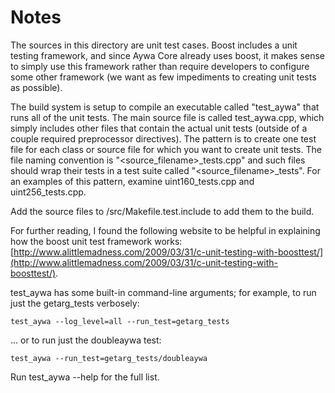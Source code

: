 # Notes
The sources in this directory are unit test cases.  Boost includes a
unit testing framework, and since Aywa Core already uses boost, it makes
sense to simply use this framework rather than require developers to
configure some other framework (we want as few impediments to creating
unit tests as possible).

The build system is setup to compile an executable called "test_aywa"
that runs all of the unit tests.  The main source file is called
test_aywa.cpp, which simply includes other files that contain the
actual unit tests (outside of a couple required preprocessor
directives).  The pattern is to create one test file for each class or
source file for which you want to create unit tests.  The file naming
convention is "<source_filename>_tests.cpp" and such files should wrap
their tests in a test suite called "<source_filename>_tests".  For an
examples of this pattern, examine uint160_tests.cpp and
uint256_tests.cpp.

Add the source files to /src/Makefile.test.include to add them to the build.

For further reading, I found the following website to be helpful in
explaining how the boost unit test framework works:
[http://www.alittlemadness.com/2009/03/31/c-unit-testing-with-boosttest/](http://www.alittlemadness.com/2009/03/31/c-unit-testing-with-boosttest/).

test_aywa has some built-in command-line arguments; for
example, to run just the getarg_tests verbosely:

    test_aywa --log_level=all --run_test=getarg_tests

... or to run just the doubleaywa test:

    test_aywa --run_test=getarg_tests/doubleaywa

Run  test_aywa --help   for the full list.

